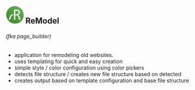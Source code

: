 <h2><img src="https://github.com/andy-sww/re_model/blob/master/img/logo.png">&nbsp;ReModel</h2>
<h6>(fka page_builder)</h6>

- application for remodeling old websites.
- uses templating for quick and easy creation
- simple style / color configuration using color pickers
- detects file structure / creates new file structure based on detected
- creates output based on template configuration and base file structure
